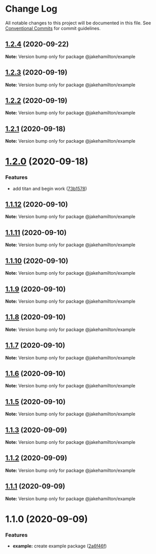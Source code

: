 # Change Log

All notable changes to this project will be documented in this file.
See [Conventional Commits](https://conventionalcommits.org) for commit guidelines.

## [1.2.4](https://github.com/jakehamilton/packages/compare/@jakehamilton/example@1.2.3...@jakehamilton/example@1.2.4) (2020-09-22)

**Note:** Version bump only for package @jakehamilton/example

## [1.2.3](https://github.com/jakehamilton/packages/compare/@jakehamilton/example@1.2.2...@jakehamilton/example@1.2.3) (2020-09-19)

**Note:** Version bump only for package @jakehamilton/example

## [1.2.2](https://github.com/jakehamilton/packages/compare/@jakehamilton/example@1.2.1...@jakehamilton/example@1.2.2) (2020-09-19)

**Note:** Version bump only for package @jakehamilton/example

## [1.2.1](https://github.com/jakehamilton/packages/compare/@jakehamilton/example@1.2.0...@jakehamilton/example@1.2.1) (2020-09-18)

**Note:** Version bump only for package @jakehamilton/example

# [1.2.0](https://github.com/jakehamilton/packages/compare/@jakehamilton/example@1.1.12...@jakehamilton/example@1.2.0) (2020-09-18)

### Features

-   add titan and begin work ([73b1578](https://github.com/jakehamilton/packages/commit/73b1578881f0e6612c2ff178ba0f12ed54cecb59))

## [1.1.12](https://github.com/jakehamilton/packages/compare/@jakehamilton/example@1.1.11...@jakehamilton/example@1.1.12) (2020-09-10)

**Note:** Version bump only for package @jakehamilton/example

## [1.1.11](https://github.com/jakehamilton/packages/compare/@jakehamilton/example@1.1.10...@jakehamilton/example@1.1.11) (2020-09-10)

**Note:** Version bump only for package @jakehamilton/example

## [1.1.10](https://github.com/jakehamilton/packages/compare/@jakehamilton/example@1.1.9...@jakehamilton/example@1.1.10) (2020-09-10)

**Note:** Version bump only for package @jakehamilton/example

## [1.1.9](https://github.com/jakehamilton/packages/compare/@jakehamilton/example@1.1.8...@jakehamilton/example@1.1.9) (2020-09-10)

**Note:** Version bump only for package @jakehamilton/example

## [1.1.8](https://github.com/jakehamilton/packages/compare/@jakehamilton/example@1.1.7...@jakehamilton/example@1.1.8) (2020-09-10)

**Note:** Version bump only for package @jakehamilton/example

## [1.1.7](https://github.com/jakehamilton/packages/compare/@jakehamilton/example@1.1.6...@jakehamilton/example@1.1.7) (2020-09-10)

**Note:** Version bump only for package @jakehamilton/example

## [1.1.6](https://github.com/jakehamilton/packages/compare/@jakehamilton/example@1.1.5...@jakehamilton/example@1.1.6) (2020-09-10)

**Note:** Version bump only for package @jakehamilton/example

## [1.1.5](https://github.com/jakehamilton/packages/compare/@jakehamilton/example@1.1.3...@jakehamilton/example@1.1.5) (2020-09-10)

**Note:** Version bump only for package @jakehamilton/example

## [1.1.3](https://github.com/jakehamilton/packages/compare/@jakehamilton/example@1.1.2...@jakehamilton/example@1.1.3) (2020-09-09)

**Note:** Version bump only for package @jakehamilton/example

## [1.1.2](https://github.com/jakehamilton/packages/compare/@jakehamilton/example@1.1.1...@jakehamilton/example@1.1.2) (2020-09-09)

**Note:** Version bump only for package @jakehamilton/example

## [1.1.1](https://github.com/jakehamilton/packages/compare/@jakehamilton/example@1.1.0...@jakehamilton/example@1.1.1) (2020-09-09)

**Note:** Version bump only for package @jakehamilton/example

# 1.1.0 (2020-09-09)

### Features

-   **example:** create example package ([2a6f46f](https://github.com/jakehamilton/packages/commit/2a6f46fc7d74809ac854658bb242d6ceaa7e3501))
